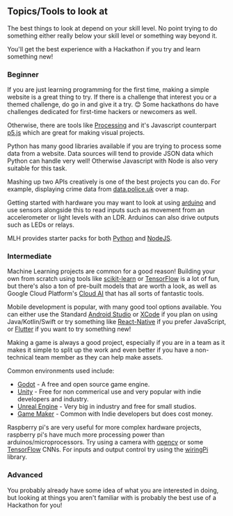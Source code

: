 ## Topics/Tools to look at

The best things to look at depend on your skill level. No point trying to do
something either really below your skill level or something way beyond it.

You'll get the best experience with a Hackathon if you try and learn something
new!

### Beginner

If you are just learning programming for the first time, making a simple website is a great thing to try.
If there is a challenge that interest you or a themed challenge, do go in and give it a try. 😊 Some hackathons do have challenges dedicated for first-time hackers or newcomers as well.

Otherwise, there are tools like [Processing](https://processing.org/) and it's Javascript counterpart [p5.js](https://p5js.org/) which are great for making visual projects.

Python has many good libraries available if you are trying to process some data from a website. Data sources will tend to provide JSON data which Python can handle very well! Otherwise Javascript with Node is also very suitable for this task.

Mashing up two APIs creatively is one of the best projects you can do. For
example, displaying crime data from [data.police.uk](https://data.police.uk/)
over a map.

Getting started with hardware you may want to look at using [arduino](https://www.arduino.cc/) 
and use sensors alongside this to read inputs such as movement from an accelerometer or 
light levels with an LDR. Arduinos can also drive outputs such as LEDs or relays.

MLH provides starter packs for both [Python](https://github.com/MLH/mlh-hackathon-flask-starter)
and [NodeJS](https://github.com/MLH/mlh-hackathon-nodejs-starter).

### Intermediate

Machine Learning projects are common for a good reason! Building your own
from scratch using tools like [scikit-learn](https://scikit-learn.org/) or
[TensorFlow](https://www.tensorflow.org/) is a lot of fun, but there's also a
ton of pre-built models that are worth a look, as well as Google Cloud
Platform's [Cloud AI](https://cloud.google.com/products/ai/) that has all
sorts of fantastic tools.

Mobile development is popular, with many good tool options available. You can
either use the Standard [Android Studio](https://developer.android.com/studio)
or [XCode](https://developer.apple.com/xcode/) if you plan on using
Java/Kotlin/Swift or try something like [React-Native](https://facebook.github.io/react-native/)
if you prefer JavaScript, or [Flutter](https://flutter.dev/) if you want to
try something new!

Making a game is always a good project, especially if you are in a team as it
makes it simple to split up the work and even better if you have a non-technical
team member as they can help make assets.

Common environments used include:

* [Godot](https://godotengine.org/) - A free and open source game engine.
* [Unity](https://unity.com/) - Free for non commerical use and very popular
with indie developers and industry. 
* [Unreal Engine](https://www.unrealengine.com/en-US/) - Very big in industry
and free for small studios.
* [Game Maker](https://www.yoyogames.com/gamemaker) - Common with Indie
developers but does cost money.

Raspberry pi's are very useful for more complex hardware projects, raspberry pi's have 
much more processing power than arduinos/microprocessors. Try using a camera with 
[opencv](https://opencv.org/) or some [TensorFlow](https://www.tensorflow.org/) CNNs. 
For inputs and output control try using the [wiringPi](http://wiringpi.com/) library.

### Advanced

You probably already have some idea of what you are interested in doing, but
looking at things you aren't familiar with is probably the best use of a
Hackathon for you!
